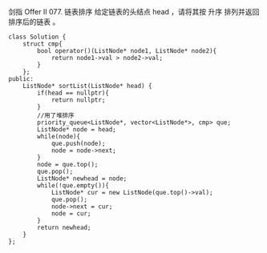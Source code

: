 
剑指 Offer II 077. 链表排序
给定链表的头结点 head ，请将其按 升序 排列并返回 排序后的链表 。  

	class Solution {
	    struct cmp{
	        bool operator()(ListNode* node1, ListNode* node2){
	            return node1->val > node2->val;
	        }
	    };
	public:
	    ListNode* sortList(ListNode* head) {
	        if(head == nullptr){
	            return nullptr;
	        }
	        //用了堆排序
	        priority_queue<ListNode*, vector<ListNode*>, cmp> que;
	        ListNode* node = head;
	        while(node){
	            que.push(node);
	            node = node->next;
	        }
	        node = que.top();
	        que.pop();
	        ListNode* newhead = node;
	        while(!que.empty()){
	            ListNode* cur = new ListNode(que.top()->val);
	            que.pop();
	            node->next = cur;
	            node = cur;
	        }
	        return newhead; 
	    }
	};